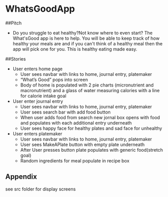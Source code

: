 
# WhatsGoodApp

##Pitch
- Do you struggle to eat healthy?Not know where to even start? The What'sGood app is here to help. You will be able to keep track of how healthy your meals are and if you can't think of a healthy meal then the app will pick one for you. This is healthy eating made easy. 

##Stories
- User enters home page
    - User sees navbar with links to home, journal entry, platemaker
    - “What’s Good” pops into screen 
    - Body of home is populated with 2 pie charts (micronutrient and macronutrient) and a glass of water measuring calories with a line for calorie intake goal
- User enter journal entry
    -	User sees navbar with links to home, journal entry, platemaker
    -	User sees search bar with add food button
    -	When user adds food from search new jornal box opens with food and populates with each additional entry underneath
    - User sees happy face for healthy plates and sad face for unhealthy
- User enters platemaker
    - User sees navbar with links to home, journal entry, platemaker
    - User sees MakeAPlate button with empty plate underneath
    - After User presses button plate populates with generic food(stretch goal)
    - Random ingredients for meal populate in recipe box


## Appendix

see src folder for display screens

